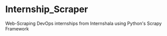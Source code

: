 # Internship_Scraper

Web-Scraping DevOps internships from Internshala using Python's Scrapy Framework
